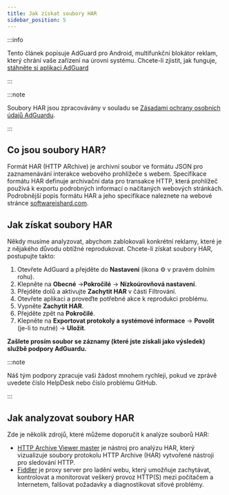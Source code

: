 ```yaml
---
title: Jak získat soubory HAR
sidebar_position: 5
---
```


:::info

Tento článek popisuje AdGuard pro Android, multifunkční blokátor reklam, který chrání vaše zařízení na úrovni systému. Chcete-li zjistit, jak funguje, [stáhněte si aplikaci AdGuard](https://agrd.io/download-kb-adblock)

:::

:::note

Soubory HAR jsou zpracovávány v souladu se [Zásadami ochrany osobních údajů AdGuardu](https://adguard.com/en/privacy.html).

:::

## Co jsou soubory HAR?

Formát HAR (HTTP ARchive) je archivní soubor ve formátu JSON pro zaznamenávání interakce webového prohlížeče s webem. Specifikace formátu HAR definuje archivační data pro transakce HTTP, která prohlížeč používá k exportu podrobných informací o načítaných webových stránkách. Podrobnější popis formátu HAR a jeho specifikace naleznete na webové stránce [ softwareishard.com](http://www.softwareishard.com/blog/har-12-spec/).

## Jak získat soubory HAR

Někdy musíme analyzovat, abychom zablokovali konkrétní reklamy, které je z nějakého důvodu obtížné reprodukovat. Chcete-li získat soubory HAR, postupujte takto:

1. Otevřete AdGuard a přejděte do **Nastavení** (ikona ⚙ v pravém dolním rohu).
2. Klepněte na **Obecné** →**Pokročilé** → **Nízkoúrovňová nastavení**.
3. Přejděte dolů a aktivujte **Zachytit HAR** v části Filtrování.
4. Otevřete aplikaci a proveďte potřebné akce k reprodukci problému.
5. Vypněte **Zachytit HAR**.
6. Přejděte zpět na **Pokročilé**.
7. Klepněte na **Exportovat protokoly a systémové informace** → **Povolit** (je-li to nutné) → **Uložit**.

**Zašlete prosím soubor se záznamy (které jste získali jako výsledek) službě podpory AdGuardu.**

:::note

Náš tým podpory zpracuje vaši žádost mnohem rychleji, pokud ve zprávě uvedete číslo HelpDesk nebo číslo problému GitHub.

:::

## Jak analyzovat soubory HAR

Zde je několik zdrojů, které můžeme doporučit k analýze souborů HAR:

- [HTTP Archive Viewer master](https://gitgrimbo.github.io/harviewer/master/) je nástroj pro analýzu HAR, který vizualizuje soubory protokolu HTTP Archive (HAR) vytvořené nástroji pro sledování HTTP.
- [Fiddler](https://www.telerik.com/fiddler) je proxy server pro ladění webu, který umožňuje zachytávat, kontrolovat a monitorovat veškerý provoz HTTP(S) mezi počítačem a Internetem, falšovat požadavky a diagnostikovat síťové problémy.
